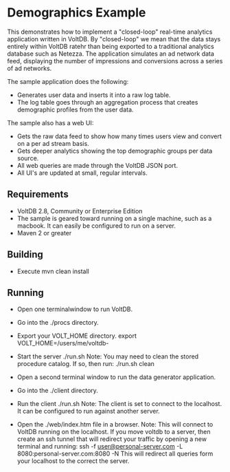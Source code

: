 Demographics Example
====================

This demonstrates how to implement a "closed-loop" real-time analytics application written in VoltDB. By "closed-loop" we mean that the data stays entirely within VoltDB ratehr than being exported to a traditional analytics database such as Netezza. The application simulates an ad network data feed, displaying the number of impressions and conversions across a series of ad networks. 

The sample application does the following:
* Generates user data and inserts it into a raw log table.
* The log table goes through an aggregation process that creates demographic profiles from the user data.

The sample also has a web UI:
* Gets the raw data feed to show how many times users view and convert on a per ad stream basis.
* Gets deeper analytics showing the top demographic groups per data source.
* All web queries are made through the VoltDB JSON port.
* All UI's are updated at small, regular intervals.

## Requirements
* VoltDB 2.8, Community or Enterprise Edition
* The sample is geared toward running on a single machine, such as a macbook. It can easily be configured to run on a server.
* Maven 2 or greater

## Building
* Execute 
  mvn clean install

## Running
* Open one terminalwindow to run VoltDB. 
* Go into the ./procs directory.
* Export your VOLT_HOME directory.
  export VOLT_HOME=/users/me/voltdb-<version>
* Start the server
  ./run.sh 
Note: You may need to clean the stored procedure catalog. If so, then run:
  ./run.sh clean

* Open a second terminal window to run the data generator application.
* Go into the ./client directory.
* Run the client
  ./run.sh
Note: The client is set to connect to the localhost. It can be configured to run against another server.

* Open the ./web/index.htm file in a browser.
Note: This will connect to VoltDB running on the localhost. If you move voltdb to a server, then create an ssh tunnel that will redirect your traffic by opening a new terminal and running:
  ssh -f user@personal-server.com -L 8080:personal-server.com:8080 -N
This will redirect all queries form your localhost to the correct the server.
